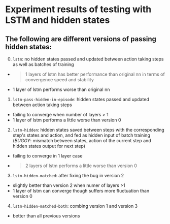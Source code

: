 # Experiment results of testing with LSTM and hidden states 


## The following are different versions of passing hidden states:

0. `lstm`: no hidden states passed and updated between action taking steps as well as batches of training
  * >1 layers of lstm has better performance than original nn in terms of convergence speed and stability
  * 1 layer of lstm performs worse than original nn

1. `lstm-pass-hidden-in-episode`: hidden states passed and updated between action taking steps
  * failing to converge when number of layers > 1
  * 1 layer of lstm performs a little worse than version 0

2. `lstm-hidden`: hidden states saved between steps with the corresponding step's states and action, and fed as hidden input of batch training (*BUGGY*: mismatch between states, action of the current step and hidden states output for next step)
  * failing to converge in 1 layer case
  * >2 layers of lstm performs a little worse than version 0

3. `lstm-hidden-matched`: after fixing the bug in version 2
  * slightly better than version 2 when numer of layers >1
  * 1 layer of lstm can converge though suffers more fluctuation than version 0

4. `lstm-hidden-matched-both`: combing version 1 and version 3
  * better than all previous versions

